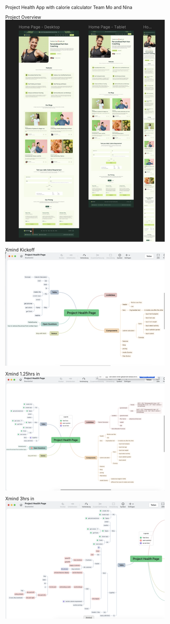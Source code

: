 Project Health App with calorie calculator
Team Mo and Nina

Project Overview
![Project Overview](ProjectDesign.png)

Xmind Kickoff
![Xmind Kickoff](Xmind_Kickoff.png)

Xmind 1.25hrs in
![Xmind 1.25hrs in](XMind_1.25hrs.png)

Xmind 3hrs in
![Xmind 3hrs in](Xmind_3hrs.png)